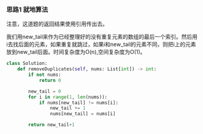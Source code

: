 ### 思路1 就地算法

注意，这道题的返回结果使用引用传出去。

我们用new_tail来作为已经整理好的没有重复元素的数组的最后一个索引。然后用i去找后面的元素，如果重复就跳过，如果i和new_tail的元素不同，则把i上的元素放到new_tail后面。时间复杂度为O(n),空间复杂度为O(1)。

```python
class Solution:
    def removeDuplicates(self, nums: List[int]) -> int:
        if not nums:
            return 0

        new_tail = 0
        for i in range(1, len(nums)):
            if nums[new_tail] != nums[i]:
                new_tail += 1
                nums[new_tail] = nums[i]

        return new_tail+1
```
